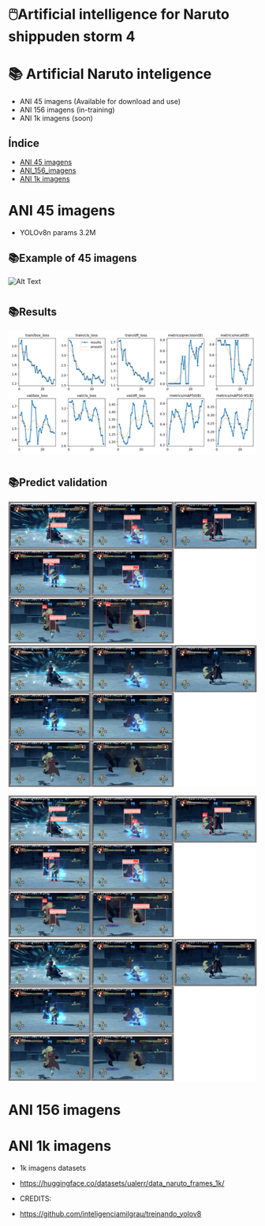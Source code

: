# 🖱️Artificial intelligence for Naruto shippuden storm 4


# 📚 Artificial Naruto inteligence
- ANI 45 imagens (Available for download and use)
- ANI 156 imagens (in-training)
- ANI 1k imagens (soon)

## Índice

- [ANI 45 imagens](#ANI-45-imagens)
- [ANI_156_imagens](#ANI_156_imagens)
- [ANI 1k imagens](#ANI-1k-imagens)


# ANI 45 imagens
- YOLOv8n params 3.2M	
## 📚Example of 45 imagens
![Alt Text](gif/output_video.gif)
#

## 📚Results
![Alt Text](naruto_v1/results.png)

#
## 📚Predict validation
![Alt Text](naruto_v1/val_batch0_labels.jpg)
![Alt Text](naruto_v1/val_batch0_pred.jpg)

![Alt Text](naruto_v1/val_batch0_labels.jpg)
![Alt Text](naruto_v1/val_batch0_pred.jpg)

# ANI 156 imagens

# ANI 1k imagens
- 1k imagens datasets
- https://huggingface.co/datasets/ualerr/data_naruto_frames_1k/





- CREDITS:
- https://github.com/inteligenciamilgrau/treinando_yolov8
